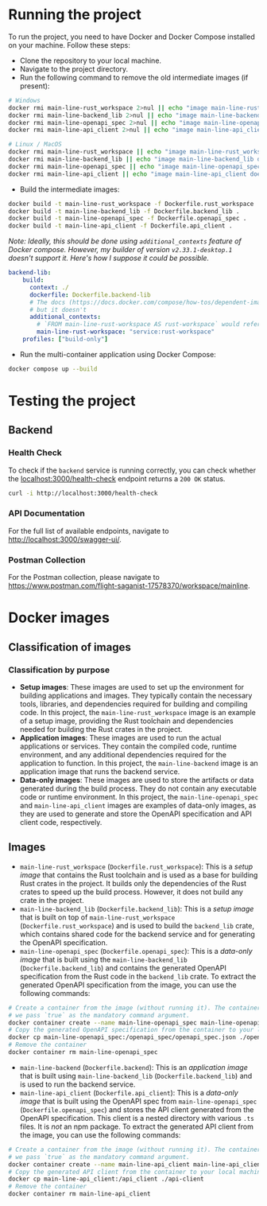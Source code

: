 # Running the project

To run the project, you need to have Docker and Docker Compose installed on your machine. Follow these steps:

* Clone the repository to your local machine.
* Navigate to the project directory.
* Run the following command to remove the old intermediate images (if present):

```bash
# Windows
docker rmi main-line-rust_workspace 2>nul || echo "image main-line-rust_workspace doesn't exist yet"
docker rmi main-line-backend_lib 2>nul || echo "image main-line-backend_lib doesn't exist yet"
docker rmi main-line-openapi_spec 2>nul || echo "image main-line-openapi_spec doesn't exist yet"
docker rmi main-line-api_client 2>nul || echo "image main-line-api_client doesn't exist yet"

# Linux / MacOS
docker rmi main-line-rust_workspace || echo "image main-line-rust_workspace doesn't exist yet"
docker rmi main-line-backend_lib || echo "image main-line-backend_lib doesn't exist yet"
docker rmi main-line-openapi_spec || echo "image main-line-openapi_spec doesn't exist yet"
docker rmi main-line-api_client || echo "image main-line-api_client doesn't exist yet"
```

* Build the intermediate images:

```bash
docker build -t main-line-rust_workspace -f Dockerfile.rust_workspace .
docker build -t main-line-backend_lib -f Dockerfile.backend_lib .
docker build -t main-line-openapi_spec -f Dockerfile.openapi_spec .
docker build -t main-line-api_client -f Dockerfile.api_client .
```

*Note: Ideally, this should be done using `additional_contexts` feature of Docker compose. However, my builder of version `v2.33.1-desktop.1` doesn't support it. Here's how I suppose it could be possible.*

```yml
backend-lib:
    build:
      context: ./
      dockerfile: Dockerfile.backend-lib
      # The docs (https://docs.docker.com/compose/how-tos/dependent-images/#use-another-services-image-as-the-base-image) state it should work
      # but it doesn't
      additional_contexts:
        # `FROM main-line-rust-workspace AS rust-workspace` would reference this image
        main-line-rust-workspace: "service:rust-workspace"
    profiles: ["build-only"]
```

* Run the multi-container application using Docker Compose:

```bash
docker compose up --build
```

# Testing the project

## Backend

### Health Check

To check if the `backend` service is running correctly, you can check whether the <localhost:3000/health-check> endpoint returns a `200 OK` status.

```bash
curl -i http://localhost:3000/health-check
```

### API Documentation

For the full list of available endpoints, navigate to <http://localhost:3000/swagger-ui/>.

### Postman Collection

For the Postman collection, please navigate to <https://www.postman.com/flight-saganist-17578370/workspace/mainline>.

# Docker images

## Classification of images

### Classification by purpose

* **Setup images**: These images are used to set up the environment for building applications and images. They typically contain the necessary tools, libraries, and dependencies required for building and compiling code. In this project, the `main-line-rust_workspace` image is an example of a setup image, providing the Rust toolchain and dependencies needed for building the Rust crates in the project.
* **Application images**: These images are used to run the actual applications or services. They contain the compiled code, runtime environment, and any additional dependencies required for the application to function. In this project, the `main-line-backend` image is an application image that runs the backend service.
* **Data-only images**: These images are used to store the artifacts or data generated during the build process. They do not contain any executable code or runtime environment. In this project, the `main-line-openapi_spec` and `main-line-api_client` images are examples of data-only images, as they are used to generate and store the OpenAPI specification and API client code, respectively.

## Images

* `main-line-rust_workspace` (`Dockerfile.rust_workspace`): This is a *setup image* that contains the Rust toolchain and is used as a base for building Rust crates in the project. It builds only the dependencies of the Rust crates to speed up the build process. However, it does not build any crate in the project.
* `main-line-backend_lib` (`Dockerfile.backend_lib`): This is a *setup image* that is built on top of `main-line-rust_workspace` (`Dockerfile.rust_workspace`) and is used to build the `backend_lib` crate, which contains shared code for the backend service and for generating the OpenAPI specification.
* `main-line-openapi_spec` (`Dockerfile.openapi_spec`): This is a *data-only image* that is built using the `main-line-backend_lib` (`Dockerfile.backend_lib`) and contains the generated OpenAPI specification from the Rust code in the `backend_lib` crate. To extract the generated OpenAPI specification from the image, you can use the following commands:

```bash
# Create a container from the image (without running it). The container is not meant to be run, so
# we pass `true` as the mandatory command argument.
docker container create --name main-line-openapi_spec main-line-openapi_spec true
# Copy the generated OpenAPI specification from the container to your local machine
docker cp main-line-openapi_spec:/openapi_spec/openapi_spec.json ./openapi_spec.json
# Remove the container
docker container rm main-line-openapi_spec
```

* `main-line-backend` (`Dockerfile.backend`): This is an *application image* that is built using `main-line-backend_lib` (`Dockerfile.backend_lib`) and is used to run the backend service.
* `main-line-api_client` (`Dockerfile.api_client`): This is a *data-only image* that is built using the OpenAPI spec from `main-line-openapi_spec` (`Dockerfile.openapi_spec`) and stores the API client generated from the OpenAPI specification. This client is a nested directory with various `.ts` files. It is *not* an npm package. To extract the generated API client from the image, you can use the following commands:

```bash
# Create a container from the image (without running it). The container is not meant to be run, so
# we pass `true` as the mandatory command argument.
docker container create --name main-line-api_client main-line-api_client true
# Copy the generated API client from the container to your local machine
docker cp main-line-api_client:/api_client ./api-client
# Remove the container
docker container rm main-line-api_client
```